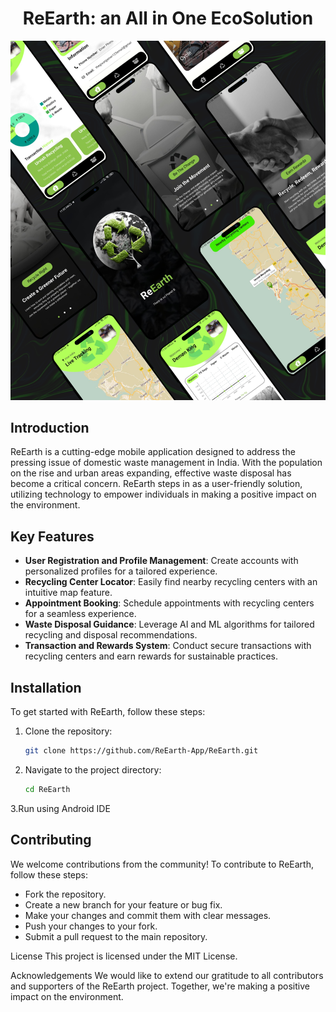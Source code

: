 <h1 style='text-align:center'>ReEarth: an All in One EcoSolution </h1>

<img src="./assets/backgrounds/Slide%2016_9%20-%202.png"/>

## Introduction

ReEarth is a cutting-edge mobile application designed to address the pressing issue of domestic waste management in India. With the population on the rise and urban areas expanding, effective waste disposal has become a critical concern. ReEarth steps in as a user-friendly solution, utilizing technology to empower individuals in making a positive impact on the environment.

## Key Features

- **User Registration and Profile Management**: Create accounts with personalized profiles for a tailored experience.
- **Recycling Center Locator**: Easily find nearby recycling centers with an intuitive map feature.
- **Appointment Booking**: Schedule appointments with recycling centers for a seamless experience.
- **Waste Disposal Guidance**: Leverage AI and ML algorithms for tailored recycling and disposal recommendations.
- **Transaction and Rewards System**: Conduct secure transactions with recycling centers and earn rewards for sustainable practices.

## Installation

To get started with ReEarth, follow these steps:

1. Clone the repository:
   ```bash
   git clone https://github.com/ReEarth-App/ReEarth.git
2. Navigate to the project directory:
   ```bash
   cd ReEarth

3.Run using Android IDE


## Contributing
We welcome contributions from the community! To contribute to ReEarth, follow these steps:

- Fork the repository.
- Create a new branch for your feature or bug fix.
- Make your changes and commit them with clear messages.
- Push your changes to your fork.
- Submit a pull request to the main repository.
  
License
This project is licensed under the MIT License.

Acknowledgements
We would like to extend our gratitude to all contributors and supporters of the ReEarth project. Together, we're making a positive impact on the environment.
